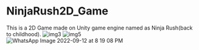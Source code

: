 # NinjaRush2D_Game
This is a 2D Game made on Unity game engine named as Ninja Rush(back to childhood).
![img3](https://user-images.githubusercontent.com/48176812/189690152-0b42b551-c679-4c34-8b75-698bff35064b.jpeg)
![img5](https://user-images.githubusercontent.com/48176812/189690370-3ae3bccd-1075-4cfc-9d13-36df926ec11a.jpeg)
![WhatsApp Image 2022-09-12 at 8 19 08 PM](https://user-images.githubusercontent.com/48176812/189690409-125d4516-ddf7-4bbc-a937-325ddfbc2ad9.jpeg)
